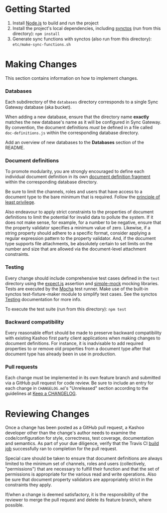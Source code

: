 # Getting Started

1. Install [Node.js](https://nodejs.org/) to build and run the project
2. Install the project's local dependencies, including [synctos](https://github.com/Kashoo/synctos) (run from this directory): `npm install`
3. Generate sync functions with synctos (also run from this directory): `etc/make-sync-functions.sh`

# Making Changes

This section contains information on how to implement changes.

### Databases

Each subdirectory of the `databases` directory corresponds to a single Sync Gateway database (aka bucket).

When adding a new database, ensure that the directory name **exactly** matches the new database's name as it will be configured in Sync Gateway. By convention, the document definitions _must_ be defined in a file called `doc-definitions.js` within the corresponding database directory.

Add an overview of new databases to the **Databases** section of the README.

### Document definitions

To promote modularity, you are strongly encouraged to define each individual document definition in its own [document definition fragment](https://github.com/Kashoo/synctos/blob/master/README.md#modularity) within the corresponding database directory.

Be sure to limit the channels, roles and users that have access to a document type to the bare minimum that is required. Follow the [principle of least privilege](https://en.wikipedia.org/wiki/Principle_of_least_privilege).

Also endeavour to apply strict constraints to the properties of document definitions to limit the potential for invalid data to pollute the system. If it does not make sense, for example, for a number to be negative, ensure that the property validator specifies a minimum value of zero. Likewise, if a string property should adhere to a specific format, consider applying a regular expression pattern to the property validator. And, if the document type supports file attachments, be absolutely certain to set limits on the number and size that are allowed via the document-level attachment constraints.

### Testing

Every change should include comprehensive test cases defined in the `test` directory using the [expect.js](https://github.com/Automattic/expect.js) assertion and [simple-mock](https://github.com/jupiter/simple-mock) mocking libraries. Tests are executed by the [Mocha](http://mochajs.org/) test runner. Make use of the built-in synctos test-fixture-maker module to simplify test cases. See the synctos [Testing](https://github.com/Kashoo/synctos/blob/master/README.md#testing) documentation for more info.

To execute the test suite (run from this directory): `npm test`

### Backward compatibility

Every reasonable effort should be made to preserve backward compatibility with existing Kashoo first party client applications when making changes to document definitions. For instance, it is inadvisable to add required properties to or remove old properties from a document type after that document type has already been in use in production.

### Pull requests

Each change must be implemented in its own feature branch and submitted via a GitHub pull request for code review. Be sure to include an entry for each change in `CHANGELOG.md`'s "Unreleased" section according to the guidelines at [Keep a CHANGELOG](http://keepachangelog.com).

# Reviewing Changes

Once a change has been posted as a GitHub pull request, a Kashoo developer other than the change's author needs to examine the code/configuration for style, correctness, test coverage, documentation and semantics. As part of your due diligence, verify that the Travis CI [build job](https://travis-ci.org/Kashoo/kashoo-document-definitions) successfully ran to completion for the pull request.

Special care should be taken to ensure that document definitions are always limited to the minimum set of channels, roles and users (collectively, "permissions") that are necessary to fulfill their function and that the set of permissions is appropriate for the various read and write operations. Also be sure that document property validators are appropriately strict in the constraints they apply.

If/when a change is deemed satisfactory, it is the responsibility of the reviewer to merge the pull request and delete its feature branch, where possible.
